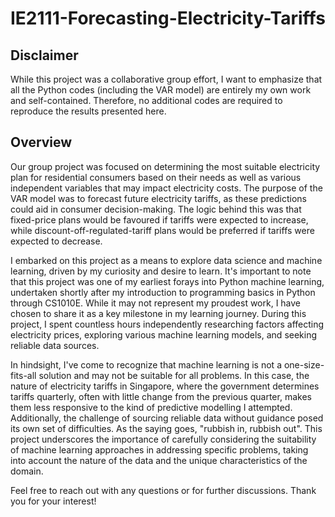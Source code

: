 # IE2111-Forecasting-Electricity-Tariffs
## Disclaimer
While this project was a collaborative group effort, I want to emphasize that all the Python codes (including the VAR model) are entirely my own work and self-contained. Therefore, no additional codes are required to reproduce the results presented here.

## Overview
Our group project was focused on determining the most suitable electricity plan for residential consumers based on their needs as well as various independent variables that may impact electricity costs. The purpose of the VAR model was to forecast future electricity tariffs, as these predictions could aid in consumer decision-making. The logic behind this was that fixed-price plans would be favoured if tariffs were expected to increase, while discount-off-regulated-tariff plans would be preferred if tariffs were expected to decrease.

I embarked on this project as a means to explore data science and machine learning, driven by my curiosity and desire to learn. It's important to note that this project was one of my earliest forays into Python machine learning, undertaken shortly after my introduction to programming basics in Python through CS1010E. While it may not represent my proudest work, I have chosen to share it as a key milestone in my learning journey. During this project, I spent countless hours independently researching factors affecting electricity prices, exploring various machine learning models, and seeking reliable data sources.

In hindsight, I've come to recognize that machine learning is not a one-size-fits-all solution and may not be suitable for all problems. In this case, the nature of electricity tariffs in Singapore, where the government determines tariffs quarterly, often with little change from the previous quarter, makes them less responsive to the kind of predictive modelling I attempted. Additionally, the challenge of sourcing reliable data without guidance posed its own set of difficulties. As the saying goes, "rubbish in, rubbish out". This project underscores the importance of carefully considering the suitability of machine learning approaches in addressing specific problems, taking into account the nature of the data and the unique characteristics of the domain.

Feel free to reach out with any questions or for further discussions. Thank you for your interest!
